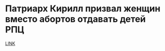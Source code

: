 # Патриарх Кирилл призвал женщин вместо абортов отдавать детей РПЦ



[LINK](https://varlamov.ru/4260878.html)